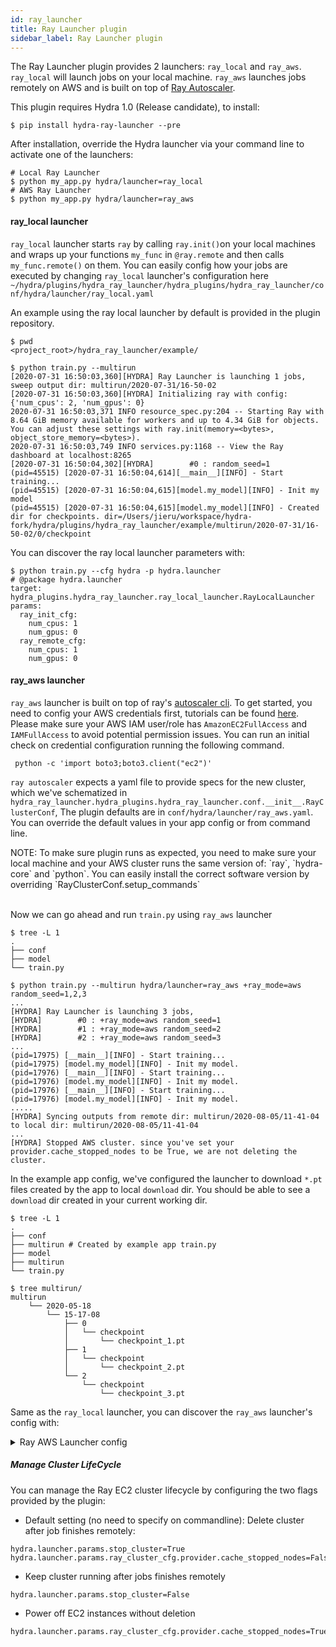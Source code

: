 ```yaml
---
id: ray_launcher
title: Ray Launcher plugin
sidebar_label: Ray Launcher plugin
---
```

<!-- Add PyPI links etc -->

The Ray Launcher plugin provides 2 launchers: `ray_local` and `ray_aws`. `ray_local` will launch jobs on your local machine. `ray_aws` launches jobs remotely on AWS and is built on top of [Ray Autoscaler](https://docs.ray.io/en/latest/autoscaling.html).


This plugin requires Hydra 1.0 (Release candidate), to install:
```commandline
$ pip install hydra-ray-launcher --pre
```

After installation, override the Hydra launcher via your command line to activate one of the launchers:

```commandline
# Local Ray Launcher
$ python my_app.py hydra/launcher=ray_local
# AWS Ray Launcher
$ python my_app.py hydra/launcher=ray_aws
```

#### ray_local launcher

`ray_local` launcher starts `ray` by calling `ray.init()`on your local machines and wraps up your functions `my_func` in `@ray.remote` and then calls
`my_func.remote()` on them. You can easily config how your jobs are executed by changing `ray_local` launcher's configuration here <!-- Replace the path with link once it is available on hydra master --> 
 `~/hydra/plugins/hydra_ray_launcher/hydra_plugins/hydra_ray_launcher/conf/hydra/launcher/ray_local.yaml`
 
<!-- Add example link once it is available on hydra master -->
An example using the ray local launcher by default is provided in the plugin repository.

```commandline
$ pwd
<project_root>/hydra_ray_launcher/example/

$ python train.py --multirun
[2020-07-31 16:50:03,360][HYDRA] Ray Launcher is launching 1 jobs, sweep output dir: multirun/2020-07-31/16-50-02
[2020-07-31 16:50:03,360][HYDRA] Initializing ray with config: {'num_cpus': 2, 'num_gpus': 0}
2020-07-31 16:50:03,371 INFO resource_spec.py:204 -- Starting Ray with 8.64 GiB memory available for workers and up to 4.34 GiB for objects. You can adjust these settings with ray.init(memory=<bytes>, object_store_memory=<bytes>).
2020-07-31 16:50:03,749 INFO services.py:1168 -- View the Ray dashboard at localhost:8265
[2020-07-31 16:50:04,302][HYDRA]        #0 : random_seed=1
(pid=45515) [2020-07-31 16:50:04,614][__main__][INFO] - Start training...
(pid=45515) [2020-07-31 16:50:04,615][model.my_model][INFO] - Init my model
(pid=45515) [2020-07-31 16:50:04,615][model.my_model][INFO] - Created dir for checkpoints. dir=/Users/jieru/workspace/hydra-fork/hydra/plugins/hydra_ray_launcher/example/multirun/2020-07-31/16-50-02/0/checkpoint
```
You can discover the ray local launcher parameters with:

```commandline
$ python train.py --cfg hydra -p hydra.launcher
# @package hydra.launcher
target: hydra_plugins.hydra_ray_launcher.ray_local_launcher.RayLocalLauncher
params:
  ray_init_cfg:
    num_cpus: 1
    num_gpus: 0
  ray_remote_cfg:
    num_cpus: 1
    num_gpus: 0
```
 
#### ray_aws launcher

`ray_aws` launcher is built on top of ray's [autoscaler cli](https://docs.ray.io/en/latest/autoscaling.html). To get started, you need to 
config your AWS credentials first, tutorials can be found [here](https://docs.aws.amazon.com/cli/latest/userguide/cli-configure-files.html).
Please make sure your AWS IAM user/role has `AmazonEC2FullAccess` and `IAMFullAccess` to avoid potential permission issues.
You can run an initial check on credential configuration running the following command.
```commandline
 python -c 'import boto3;boto3.client("ec2")'
```


`ray autoscaler` expects a yaml file to provide specs for the new cluster, which we've schematized in `hydra_ray_launcher.hydra_plugins.hydra_ray_launcher.conf.__init__.RayClusterConf`, 
The plugin defaults are in `conf/hydra/launcher/ray_aws.yaml`. You can override the default values in your app config or from command line.


<div class="alert alert--info" role="alert">
NOTE: To make sure plugin runs as expected, you need to make sure your local machine and your AWS cluster runs the same version of: `ray`, `hydra-core` and `python`. You can 
easily install the correct software version by overriding `RayClusterConf.setup_commands`
</div><br/>

Now we can go ahead and run `train.py` using `ray_aws` launcher

```commandline
$ tree -L 1
.
├── conf
├── model
└── train.py

$ python train.py --multirun hydra/launcher=ray_aws +ray_mode=aws random_seed=1,2,3 
...
[HYDRA] Ray Launcher is launching 3 jobs, 
[HYDRA]        #0 : +ray_mode=aws random_seed=1
[HYDRA]        #1 : +ray_mode=aws random_seed=2
[HYDRA]        #2 : +ray_mode=aws random_seed=3
...
(pid=17975) [__main__][INFO] - Start training...
(pid=17975) [model.my_model][INFO] - Init my model.
(pid=17976) [__main__][INFO] - Start training...
(pid=17976) [model.my_model][INFO] - Init my model.
(pid=17976) [__main__][INFO] - Start training...
(pid=17976) [model.my_model][INFO] - Init my model. 
.....
[HYDRA] Syncing outputs from remote dir: multirun/2020-08-05/11-41-04 to local dir: multirun/2020-08-05/11-41-04
...
[HYDRA] Stopped AWS cluster. since you've set your provider.cache_stopped_nodes to be True, we are not deleting the cluster.
```

In the example app config, we've configured the launcher to download ``*.pt`` files created by the app to local ``download`` dir. You should be able to see a ``download`` dir created in your current working dir.

```commandline
$ tree -L 1
.
├── conf
├── multirun # Created by example app train.py
├── model
├── multirun
└── train.py

$ tree multirun/
multirun
    └── 2020-05-18
        └── 15-17-08
            ├── 0
            │   └── checkpoint
            │       └── checkpoint_1.pt
            ├── 1
            │   └── checkpoint
            │       └── checkpoint_2.pt
            └── 2
                └── checkpoint
                    └── checkpoint_3.pt
```

Same as the `ray_local` launcher, you can discover the `ray_aws` launcher's config with:

<details><summary>Ray AWS Launcher config</summary>

```commandline
$ python train.py  hydra/launcher=ray_aws --cfg hydra -p hydra.launcher
# @package hydra.launcher
target: hydra_plugins.hydra_ray_launcher.ray_aws_launcher.RayAWSLauncher
params:
  ray_init_cfg:
    address: auto
  ray_remote_cfg:
    num_cpus: 1
    num_gpus: 0
  ray_cluster_cfg:
    cluster_name: default
    min_workers: 0
    max_workers: 1
    initial_workers: 0
    autoscaling_mode: default
    target_utilization_fraction: 0.8
    idle_timeout_minutes: 5
    docker:
      image: ''
      container_name: ''
      pull_before_run: true
      run_options: []
    provider:
      type: aws
      region: us-west-2
      availability_zone: us-west-2a,us-west-2b
      cache_stopped_nodes: false
      key_pair:
        key_name: hydra
    auth:
      ssh_user: ubuntu
    head_node:
      InstanceType: m5.large
      ImageId: ami-008d8ed4bd7dc2485
    worker_nodes:
      InstanceType: m5.large
      ImageId: ami-008d8ed4bd7dc2485
      InstanceMarketOptions:
        MarketType: spot
    file_mounts: {}
    initialization_commands: []
    setup_commands:
    - conda create -n hydra_3.8 python=3.8 -y
    - echo 'export PATH="$HOME/anaconda3/envs/hydra_3.8/bin:$PATH"' >> ~/.bashrc
    - python3 -m pip install --ignore-installed PyYAML
    - python3 -m pip install ray>=0.8.6
    - python3 -m pip install -U https://hydra-test-us-west-2.s3-us-west-2.amazonaws.com/hydra_core-1.0.0rc3-py3-none-any.whl
    - python3 -m pip install -U https://hydra-test-us-west-2.s3-us-west-2.amazonaws.com/hydra_ray_launcher-0.1.0-py3-none-any.whl
    head_setup_commands:
    - pip install boto3==1.12.34
    worker_setup_commands: []
    head_start_ray_commands:
    - ray stop
    - ulimit -n 65536; ray start --head --redis-port=6379 --object-manager-port=8076
      --autoscaling-config=~/ray_bootstrap_config.yaml
    worker_start_ray_commands:
    - ray stop
    - ulimit -n 65536; ray start --address=$RAY_HEAD_IP:6379 --object-manager-port=8076
  stop_cluster: false
  sync_up:
    source_dir: null
    target_dir: null
    include: []
    exclude: []
  sync_down:
    source_dir: null
    target_dir: null
    include: []
    exclude: []
```

</details>


##### Manage Cluster LifeCycle
You can manage the Ray EC2 cluster lifecycle by configuring the two flags provided by the plugin:

- Default setting (no need to specify on commandline): Delete cluster after job finishes remotely:
```commandline
hydra.launcher.params.stop_cluster=True
hydra.launcher.params.ray_cluster_cfg.provider.cache_stopped_nodes=False
```

- Keep cluster running after jobs finishes remotely
```commandline
hydra.launcher.params.stop_cluster=False
```

- Power off EC2 instances without deletion
```commandline
hydra.launcher.params.ray_cluster_cfg.provider.cache_stopped_nodes=True
```

